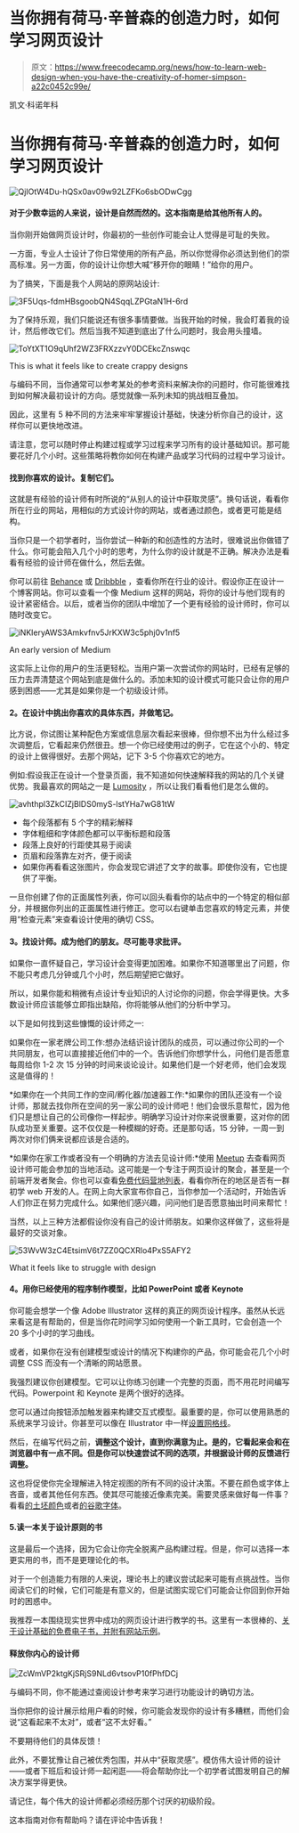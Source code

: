 # 当你拥有荷马·辛普森的创造力时，如何学习网页设计

> 原文：<https://www.freecodecamp.org/news/how-to-learn-web-design-when-you-have-the-creativity-of-homer-simpson-a22c0452c99e/>

凯文·科诺年科

# 当你拥有荷马·辛普森的创造力时，如何学习网页设计

![QjIOtW4Du-hQSx0av09w92LZFKo6sbODwCgg](img/e9c9f1f55b936a1646d6c75f67983807.png)

#### 对于少数幸运的人来说，设计是自然而然的。这本指南是给其他所有人的。

当你刚开始做网页设计时，你最初的一些创作可能会让人觉得是可耻的失败。

一方面，专业人士设计了你日常使用的所有产品，所以你觉得你必须达到他们的崇高标准。另一方面，你的设计让你想大喊“移开你的眼睛！”给你的用户。

为了搞笑，下面是我个人网站的原网站设计:

![3F5Uqs-fdmHBsgoobQN4SqqLZPGtaN1H-6rd](img/241b7039b66d926c80ce7e2d82ba1ccb.png)

为了保持乐观，我们只能说还有很多事情要做。当我开始的时候，我会盯着我的设计，然后修改它们。然后当我不知道到底出了什么问题时，我会用头撞墙。

![ToYtXT1O9qUhf2WZ3FRXzzvY0DCEkcZnswqc](img/a80398a86f03516a7d4ded566d75f3f6.png)

This is what it feels like to create crappy designs

与编码不同，当你通常可以参考某处的参考资料来解决你的问题时，你可能很难找到如何解决最初设计的方向。感觉就像一系列未知的挑战相互叠加。

因此，这里有 5 种不同的方法来牢牢掌握设计基础，快速分析你自己的设计，这样你可以更快地改进。

请注意，您可以随时停止构建过程或学习过程来学习所有的设计基础知识。那可能要花好几个小时。这些策略将教你如何在构建产品或学习代码的过程中学习设计。

#### 找到你喜欢的设计。复制它们。

这就是有经验的设计师有时所说的“从别人的设计中获取灵感”。换句话说，看看你所在行业的网站，用相似的方式设计你的网站，或者通过颜色，或者更可能是结构。

当你只是一个初学者时，当你尝试一种新的和创造性的方法时，很难说出你做错了什么。你可能会陷入几个小时的思考，为什么你的设计就是不正确。解决办法是看看有经验的设计师在做什么，然后去做。

你可以前往 [Behance](https://www.behance.net/) 或 [Dribbble](https://dribbble.com/) ，查看你所在行业的设计。假设你正在设计一个博客网站。你可以查看一个像 Medium 这样的网站，将你的设计与他们现有的设计紧密结合。以后，或者当你的团队中增加了一个更有经验的设计师时，你可以随时改变它。

![iNKIeryAWS3Amkvfnv5JrKXW3c5phj0v1nf5](img/b34b821c70843379f900b405d4d8024e.png)

An early version of Medium

这实际上让你的用户的生活更轻松。当用户第一次尝试你的网站时，已经有足够的压力去弄清楚这个网站到底是做什么的。添加未知的设计模式可能只会让你的用户感到困惑——尤其是如果你是一个初级设计师。

#### **2。在设计中挑出你喜欢的具体东西，并做笔记。**

比方说，你试图让某种配色方案或信息层次看起来很棒，但你想不出为什么经过多次调整后，它看起来仍然很丑。想一个你已经使用过的例子，它在这个小的、特定的设计上做得很好。去那个网站，记下 3-5 个你喜欢它的地方。

例如:假设我正在设计一个登录页面，我不知道如何快速解释我的网站的几个关键优势。我最喜欢的网站之一是 [Lumosity](http://www.lumosity.com/) ，所以让我们看看他们是怎么做的。

![avhthpl3ZkCIZjBlDS0myS-lstYHa7wG81tW](img/fe475a40c5dc90fe120de30c5c85e9af.png)

*   每个段落都有 5 个字的精彩解释
*   字体粗细和字体颜色都可以平衡标题和段落
*   段落上良好的行距使其易于阅读
*   页眉和段落靠左对齐，便于阅读
*   如果你再看看这张图片，你会发现它讲述了文字的故事。即使你没有，它也提供了平衡。

一旦你创建了你的正面属性列表，你可以回头看看你的站点中的一个特定的相似部分，并根据你列出的正面属性进行修正。您可以右键单击您喜欢的特定元素，并使用“检查元素”来查看设计使用的确切 CSS。

#### **3。找设计师。成为他们的朋友。尽可能寻求批评。**

如果你一直怀疑自己，学习设计会变得更加困难。如果你不知道哪里出了问题，你不能只考虑几分钟或几个小时，然后期望把它做好。

所以，如果你能和稍微有点设计专业知识的人讨论你的问题，你会学得更快。大多数设计师应该能够立即指出缺陷，你将能够从他们的分析中学习。

以下是如何找到这些慷慨的设计师之一:

如果你在一家老牌公司工作:想办法结识设计团队的成员，可以通过你公司的一个共同朋友，也可以直接接近他们中的一个。告诉他们你想学什么，问他们是否愿意每周给你 1-2 次 15 分钟的时间来谈论设计。如果他们是一个好老师，他们会发现这是值得的！

*如果你在一个共同工作的空间/孵化器/加速器工作:*如果你的团队还没有一个设计师，那就去找你所在空间的另一家公司的设计师吧！他们会很乐意帮忙，因为他们只是想让自己的公司像你一样起步。明确学习设计对你来说很重要，这对你的团队成功至关重要。这不仅仅是一种模糊的好奇。还是那句话，15 分钟，一周一到两次对你们俩来说都应该是合适的。

*如果你在家工作或者没有一个明确的方法去见设计师:*使用 [Meetup](http://www.meetup.com) 去查看网页设计师可能会参加的当地活动。这可能是一个专注于网页设计的聚会，甚至是一个前端开发者聚会。你也可以查看[免费代码营地列表](https://github.com/FreeCodeCamp/freecodecamp/wiki/List-of-Free-Code-Camp-city-based-Campsites)，看看你所在的地区是否有一群初学 web 开发的人。在网上向大家宣布你自己，当你参加一个活动时，开始告诉人们你正在努力完成什么。如果他们感兴趣，问问他们是否愿意抽出时间来帮忙！

当然，以上三种方法都假设你没有自己的设计师朋友。如果你这样做了，这些将是最好的交谈对象。

![53WvW3zC4EtsimV6t7ZZ0QCXRlo4PxS5AFY2](img/9076de570616117ddfc797557342c7f8.png)

What it feels like to struggle with design

#### **4。用你已经使用的程序制作模型，比如 PowerPoint 或者 Keynote**

你可能会想学一个像 Adobe Illustrator 这样的真正的网页设计程序。虽然从长远来看这是有帮助的，但是当你花时间学习如何使用一个新工具时，它会创造一个 20 多个小时的学习曲线。

或者，如果你在没有创建模型或设计的情况下构建你的产品，你可能会花几个小时调整 CSS 而没有一个清晰的网站愿景。

我强烈建议你创建模型。它可以让你练习创建一个完整的页面，而不用花时间编写代码。Powerpoint 和 Keynote 是两个很好的选择。

您可以通过向按钮添加触发器来构建交互式模型。最重要的是，你可以使用熟悉的系统来学习设计。你甚至可以像在 Illustrator 中一样[设置网格线](https://www.youtube.com/watch?v=JSlUkkRoObI)。

然后，在编写代码之前，**调整这个设计，直到你满意为止。是的，它看起来会和在浏览器中有一点不同。但是你可以快速尝试不同的选项，并根据设计师的反馈进行调整。**

这也将促使你完全理解进入特定视图的所有不同的设计决策。不要在颜色或字体上吝啬，或者其他任何东西。使其尽可能接近像素完美。需要灵感来做好每一件事？看看[的土坯颜色](https://color.adobe.com/)或者[的谷歌字体](https://www.google.com/fonts)。

#### 5.读一本关于设计原则的书

这是最后一个选择，因为它会让你完全脱离产品构建过程。但是，你可以选择一本更实用的书，而不是更理论化的书。

对于一个创造能力有限的人来说，理论书上的建议尝试起来可能有点挑战性。当你阅读它们的时候，它们可能是有意义的，但是试图实现它们可能会让你回到你开始时的困惑中。

我推荐一本围绕现实世界中成功的网页设计进行教学的书。这里有一本很棒的、[关于设计基础的免费电子书，并附有网站示例](https://studio.uxpin.com/ebooks/visual-web-ui-design-colors-space-contrast/)。

#### 释放你内心的设计师

![ZcWmVP2ktgKjSRjS9NLd6vtsovP10fPhfDCj](img/bc3160dcefc58980b407e6448fb85d19.png)

与编码不同，你不能通过查阅设计参考来学习进行功能设计的确切方法。

当你把你的设计展示给用户看的时候，你可能会发现你的设计有多糟糕，而他们会说“这看起来不太对”，或者“这不太好看。”

不要期待他们的具体反馈！

此外，不要犹豫让自己被优秀包围，并从中“获取灵感”。模仿伟大设计师的设计——或者下班后和设计师一起闲逛——将会帮助你比一个初学者试图发明自己的解决方案学得更快。

请记住，每个伟大的设计师都必须经历那个讨厌的初级阶段。

这本指南对你有帮助吗？请在评论中告诉我！